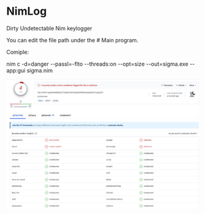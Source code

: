 # NimLog
Dirty Undetectable Nim keylogger

You can edit the file path under the # Main program.

Comiple:

nim c -d=danger --passl=-flto --threads:on --opt=size --out=sigma.exe --app:gui sigma.nim

<img src="2023-08-02_14-14-57.jpg">
